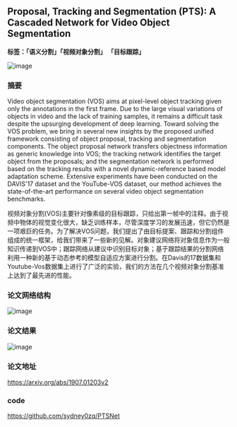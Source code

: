 ## Proposal, Tracking and Segmentation (PTS): A Cascaded Network for Video Object Segmentation

**标签：「语义分割」「视频对象分割」 「目标跟踪」**

![image](https://github.com/Sophia-11/Awesome-CV-Paper-Scanning/blob/master/Semantic%20Segmentation/2019-07-07/images/1.png)

### 摘要
Video object segmentation (VOS) aims at pixel-level object tracking given only the annotations in the first frame. Due to the large visual variations of objects in video and the lack of training samples, it remains a difficult task despite the upsurging development of deep learning. Toward solving the VOS problem, we bring in several new insights by the proposed unified framework consisting of object proposal, tracking and segmentation components. The object proposal network transfers objectness information as generic knowledge into VOS; the tracking network identifies the target object from the proposals; and the segmentation network is performed based on the tracking results with a novel dynamic-reference based model adaptation scheme. Extensive experiments have been conducted on the DAVIS'17 dataset and the YouTube-VOS dataset, our method achieves the state-of-the-art performance on several video object segmentation benchmarks. 

视频对象分割(VOS)主要针对像素级的目标跟踪，只给出第一帧中的注释。由于视频中物体的视觉变化很大，缺乏训练样本，尽管深度学习的发展迅速，但它仍然是一项艰巨的任务。为了解决VOS问题，我们提出了由目标提案、跟踪和分割组件组成的统一框架，给我们带来了一些新的见解。对象建议网络将对象信息作为一般知识传递到VOS中；跟踪网络从建议中识别目标对象；基于跟踪结果的分割网络利用一种新的基于动态参考的模型自适应方案进行分割。在Davis的17数据集和Youtube-Vos数据集上进行了广泛的实验，我们的方法在几个视频对象分割基准上达到了最先进的性能。

### 论文网络结构
![image](https://github.com/Sophia-11/Awesome-CV-Paper-Scanning/blob/master/Semantic%20Segmentation/2019-07-07/images/2.png)

### 论文结果
![image](https://github.com/Sophia-11/Awesome-CV-Paper-Scanning/blob/master/Semantic%20Segmentation/2019-07-07/images/3.png)

### 论文地址
https://arxiv.org/abs/1907.01203v2

### code
https://github.com/sydney0zq/PTSNet
